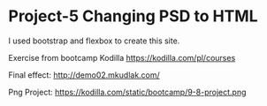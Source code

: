 # Project-5  Changing PSD to HTML

I used bootstrap and flexbox to create this site.

Exercise from bootcamp Kodilla https://kodilla.com/pl/courses

Final effect: http://demo02.mkudlak.com/

Png Project: https://kodilla.com/static/bootcamp/9-8-project.png

